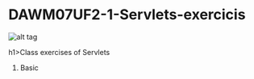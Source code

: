 # DAWM07UF2-1-Servlets-exercicis

![alt tag](https://upload.wikimedia.org/wikipedia/en/3/30/Java_programming_language_logo.svg)

h1>Class exercises of Servlets</h1>

<ol>
<li>Basic</li>

</ol>


